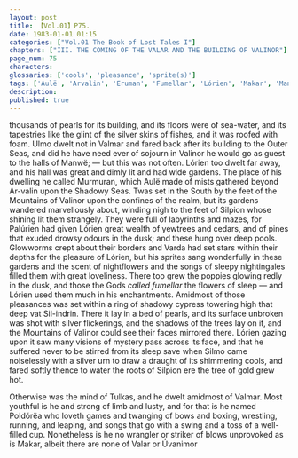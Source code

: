 ```yaml
---
layout: post
title: 【Vol.01】P75.
date: 1983-01-01 01:15
categories: ["Vol.01 The Book of Lost Tales I"]
chapters: ["III. THE COMING OF THE VALAR AND THE BUILDING OF VALINOR"]
page_num: 75
characters: 
glossaries: ['cools', 'pleasance', 'sprite(s)']
tags: ['Aulë', 'Arvalin', 'Eruman', 'Fumellar', 'Lórien', 'Makar', 'Manwë', 'Mountains of Valinor', 'Murmuran', 'Oarni', 'Ossë', 'Outer Sea(s)', 'Palúrien', 'Poldórëa', 'Shadowy Seas']
description: 
published: true
---
```


<p style="text-indent: 0;">
thousands of pearls for its building, and its floors were of sea-water, and its tapestries like the glint of the silver skins of fishes, and it was roofed with foam. Ulmo dwelt not in Valmar and fared back after its building to the Outer Seas, and did he have need ever of sojourn in Valinor he would go as guest to the halls of Manwë; — but this was not often. Lórien too dwelt far away, and his hall was great and dimly lit and had wide gardens. The place of his dwelling he called Murmuran, which Aulë made of mists gathered beyond Ar-valin upon the Shadowy Seas. Twas set in the South by the feet of the Mountains of Valinor upon the confines of the realm, but its gardens wandered marvellously about, winding nigh to the feet of Silpion whose shining lit them strangely. They were full of labyrinths and mazes, for Palúrien had given Lórien great wealth of yewtrees and cedars, and of pines that exuded drowsy odours in the dusk; and these hung over deep pools. Glowworms crept about their borders and Varda had set stars within their depths for the pleasure of Lórien, but his sprites sang wonderfully in these gardens and the scent of nightflowers and the songs of sleepy nightingales filled them with great loveliness. There too grew the poppies glowing redly in the dusk, and those the Gods <I>called fumellar</I> the flowers of sleep — and Lórien used them much in his enchantments. Amidmost of those pleasances was set within a ring of shadowy cypress towering high that deep vat Sil-indrin. There it lay in a bed of pearls, and its surface unbroken was shot with silver flickerings, and the shadows of the trees lay on it, and the Mountains of Valinor could see their faces mirrored there. Lórien gazing upon it saw many visions of mystery pass across its face, and that he suffered never to be stirred from its sleep save when Silmo came noiselessly with a silver urn to draw a draught of its shimmering cools, and fared softly thence to water the roots of Silpion ere the tree of gold grew hot.
</p>

Otherwise was the mind of Tulkas, and he dwelt amidmost of Valmar. Most youthful is he and strong of limb and lusty, and for that is he named Poldórëa who loveth games and twanging of bows and boxing, wrestling, running, and leaping, and songs that go with a swing and a toss of a well-filled cup. Nonetheless is he no wrangler or striker of blows unprovoked as is Makar, albeit there are none of Valar or Úvanimor

